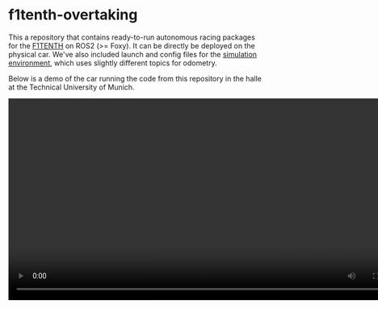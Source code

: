 # f1tenth-overtaking
This a repository that contains ready-to-run autonomous racing packages for the [F1TENTH](https://f1tenth.org/) on ROS2 (>= Foxy). It can be directly be deployed on the physical car. We've also included launch and config files for the [simulation environment](https://github.com/f1tenth/f1tenth_gym_ros), which uses slightly different topics for odometry.

Below is a demo of the car running the code from this repository in the halle at the Technical University of Munich.

<video src="media/VID_20240328_221217.mp4?raw=true" width="800"/>


## Software Stack Overview
<img src="/media/rrt_stanley_algorithm.png?raw=true" width="800"/>
